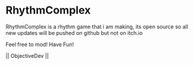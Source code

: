 # RhythmComplex

RhythmComplex is a rhythm game that i am making, its open source so all new updates will be pushed on github but not on itch.io

Feel free to mod! Have Fun!

|| ObjectiveDev ||
